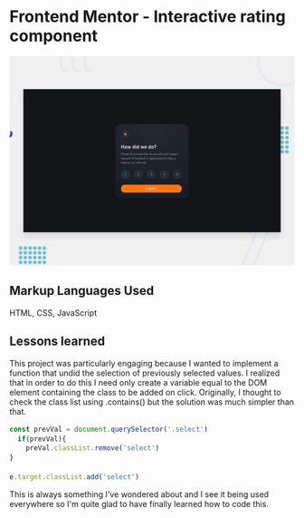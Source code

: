 # Frontend Mentor - Interactive rating component

![Design preview for the Interactive rating component coding challenge](./design/desktop-preview.jpg)

## Markup Languages Used

HTML, CSS, JavaScript

## Lessons learned

This project was particularly engaging because I wanted to implement a function that undid the selection of previously selected values. I realized that in order to do this I need only create a variable equal to the DOM element containing the class to be added on click. Originally, I thought to check the class list using .contains() but the solution was much simpler than that. 

```js
const prevVal = document.querySelector('.select')
  if(prevVal){
    preVal.classList.remove('select')
}

e.target.classList.add('select')
```

This is always something I've wondered about and I see it being used everywhere so I'm quite glad to have finally learned how to code this.

